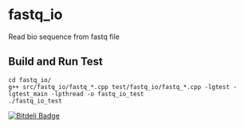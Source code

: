fastq_io
=======

Read bio sequence from fastq file

Build and Run Test
----------
    cd fastq_io/
    g++ src/fastq_io/fastq_*.cpp test/fastq_io/fastq_*.cpp -lgtest -lgtest_main -lpthread -o fastq_io_test
    ./fastq_io_test


[![Bitdeli Badge](https://d2weczhvl823v0.cloudfront.net/shu65/fastq_io/trend.png)](https://bitdeli.com/free "Bitdeli Badge")

